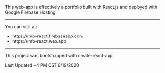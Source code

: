 This web-app is effectively a portfolio built with React.js
and deployed with Google Firebase Hosting<br />
<hr />
You can visit at:
<ul><li>https://rmb-react.firebaseapp.com</li>
<li>https://rmb-react.web.app</li></ul>
<hr />
This project was bootstrapped with create-react-app

Last Updated ~4 PM CST 6/19/2020


